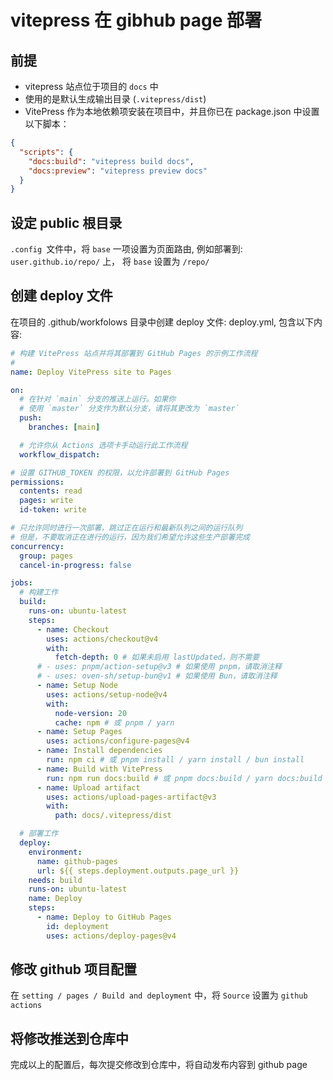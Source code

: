 # vitepress 在 gibhub page 部署

## 前提

- vitepress 站点位于项目的 `docs` 中
- 使用的是默认生成输出目录 (`.vitepress/dist`)
- VitePress 作为本地依赖项安装在项目中，并且你已在 package.json 中设置以下脚本：

```json
{
  "scripts": {
    "docs:build": "vitepress build docs",
    "docs:preview": "vitepress preview docs"
  }
}
```

## 设定 public 根目录

`.config `文件中，将 `base` 一项设置为页面路由, 例如部署到: `user.github.io/repo/` 上，
将 `base` 设置为 `/repo/`

## 创建 deploy 文件

在项目的 .github/workfolows 目录中创建 deploy 文件: deploy.yml, 包含以下内容:

```yml
# 构建 VitePress 站点并将其部署到 GitHub Pages 的示例工作流程
#
name: Deploy VitePress site to Pages

on:
  # 在针对 `main` 分支的推送上运行。如果你
  # 使用 `master` 分支作为默认分支，请将其更改为 `master`
  push:
    branches: [main]

  # 允许你从 Actions 选项卡手动运行此工作流程
  workflow_dispatch:

# 设置 GITHUB_TOKEN 的权限，以允许部署到 GitHub Pages
permissions:
  contents: read
  pages: write
  id-token: write

# 只允许同时进行一次部署，跳过正在运行和最新队列之间的运行队列
# 但是，不要取消正在进行的运行，因为我们希望允许这些生产部署完成
concurrency:
  group: pages
  cancel-in-progress: false

jobs:
  # 构建工作
  build:
    runs-on: ubuntu-latest
    steps:
      - name: Checkout
        uses: actions/checkout@v4
        with:
          fetch-depth: 0 # 如果未启用 lastUpdated，则不需要
      # - uses: pnpm/action-setup@v3 # 如果使用 pnpm，请取消注释
      # - uses: oven-sh/setup-bun@v1 # 如果使用 Bun，请取消注释
      - name: Setup Node
        uses: actions/setup-node@v4
        with:
          node-version: 20
          cache: npm # 或 pnpm / yarn
      - name: Setup Pages
        uses: actions/configure-pages@v4
      - name: Install dependencies
        run: npm ci # 或 pnpm install / yarn install / bun install
      - name: Build with VitePress
        run: npm run docs:build # 或 pnpm docs:build / yarn docs:build / bun run docs:build
      - name: Upload artifact
        uses: actions/upload-pages-artifact@v3
        with:
          path: docs/.vitepress/dist

  # 部署工作
  deploy:
    environment:
      name: github-pages
      url: ${{ steps.deployment.outputs.page_url }}
    needs: build
    runs-on: ubuntu-latest
    name: Deploy
    steps:
      - name: Deploy to GitHub Pages
        id: deployment
        uses: actions/deploy-pages@v4
```

## 修改 github 项目配置

在 `setting / pages / Build and deployment` 中，将 `Source` 设置为 `github actions`

## 将修改推送到仓库中

完成以上的配置后，每次提交修改到仓库中，将自动发布内容到 github page